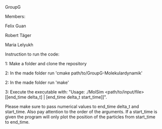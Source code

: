 GroupG

Members:

Felix Guan

Robert Täger

Maria Lelyukh

Instruction to run the code:

1: Make a folder and clone the repository 

2: In the made folder run 'cmake path/to/GroupG-Molekulardynamik'

2: In the made folder run 'make'

3: Execute the executable with: "Usage: ./MolSim <path/to/input/file> [[end_time delta_t] | [end_time delta_t start_time]]".

Please make sure to pass numerical values to end_time delta_t and start_time. Also pay attention to the order of the arguments. If a start_time is given the program will only plot the position of the particles from start_time to end_time.


